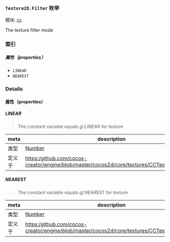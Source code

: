 ### `Texture2D.Filter` 枚举



模块: [cc](../modules/cc.md)




The texture filter mode

### 索引

##### 属性（properties）

  - `LINEAR`
  - `NEAREST`

### Details

#### 属性（properties）


##### LINEAR

> The constant variable equals gl.LINEAR for texture

| meta | description |
|------|-------------|
| 类型 | <a href="https://developer.mozilla.org/en/JavaScript/Reference/Global_Objects/Number" class="crosslink external" target="_blank">Number</a> |
| 定义于 | [https:/github.com/cocos-creator/engine/blob/master/cocos2d/core/textures/CCTexture2D.js:171](https:/github.com/cocos-creator/engine/blob/master/cocos2d/core/textures/CCTexture2D.js#L171) |



##### NEAREST

> The constant variable equals gl.NEAREST for texture

| meta | description |
|------|-------------|
| 类型 | <a href="https://developer.mozilla.org/en/JavaScript/Reference/Global_Objects/Number" class="crosslink external" target="_blank">Number</a> |
| 定义于 | [https:/github.com/cocos-creator/engine/blob/master/cocos2d/core/textures/CCTexture2D.js:178](https:/github.com/cocos-creator/engine/blob/master/cocos2d/core/textures/CCTexture2D.js#L178) |


